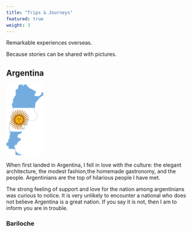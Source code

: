 ```yaml
---
title: "Trips & Journeys"
featured: true
weight: 3
---
```


Remarkable experiences overseas. 

Because stories can be shared with pictures.

## Argentina
<img src='/images/AR.png' width=100 aligned=right>

When first landed in Argentina, I fell in love with the culture: the elegant architecture, the modest fashion,the homemade gastronomy, and the people. Argentinians are the top of hilarious people I have met. 

The strong feeling of support and love for the nation among argentinians was curious to notice. It is very unlikely to encounter a national who does not believe Argentina is a great nation. If you say it is not, then I am to inform you are in trouble. 

### Bariloche